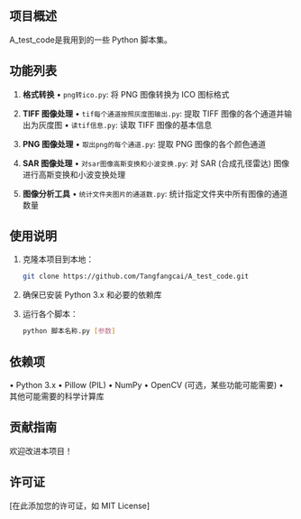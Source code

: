 ## 项目概述

A_test_code是我用到的一些 Python 脚本集。

## 功能列表

1. **格式转换**
   • `png转ico.py`: 将 PNG 图像转换为 ICO 图标格式

2. **TIFF 图像处理**
   • `tif每个通道按照灰度图输出.py`: 提取 TIFF 图像的各个通道并输出为灰度图
   • `读tif信息.py`: 读取 TIFF 图像的基本信息

3. **PNG 图像处理**
   • `取出png的每个通道.py`: 提取 PNG 图像的各个颜色通道

4. **SAR 图像处理**
   • `对sar图像高斯变换和小波变换.py`: 对 SAR (合成孔径雷达) 图像进行高斯变换和小波变换处理

5. **图像分析工具**
   • `统计文件夹图片的通道数.py`: 统计指定文件夹中所有图像的通道数量

## 使用说明

1. 克隆本项目到本地：
   ```bash
   git clone https://github.com/Tangfangcai/A_test_code.git
   ```

2. 确保已安装 Python 3.x 和必要的依赖库

3. 运行各个脚本：
   ```bash
   python 脚本名称.py [参数]
   ```

## 依赖项

• Python 3.x
• Pillow (PIL)
• NumPy
• OpenCV (可选，某些功能可能需要)
• 其他可能需要的科学计算库

## 贡献指南

欢迎改进本项目！

## 许可证

[在此添加您的许可证，如 MIT License]




